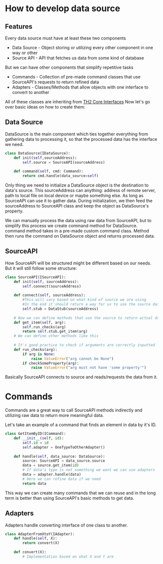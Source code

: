 # How to develop data source
## Features
Every data source must have at least these two components
- Data Source - Object storing or utilizing every other component in one way or other
- Source API - API that fetches us data from some kind of database

But we can have other components that simplify repetitive tasks
- Commands - Collection of pre-made command classes that use SourceAPI's requests to return refined data
- Adapters - Classes/Methods that allow objects with one interface to convert to another

All of these classes are inheriting from [TH2 Core Interfaces](https://github.com/th2-net/th2-data-services/tree/master/th2_data_services/interfaces)
Now let's go over basic ideas on how to create them:

## Data Source
DataSource is the main component which ties together everything from gathering data to processing it, so that the processed data has the interface we need.

```python
class DataSource(IDataSource):
    def init(self,sourceAddress):
        self.source = SourceAPI(sourceAddress)
    
    def command(self, cmd: Command):
        return cmd.handle(data_source=self)
```
Only thing we need to initialize a DataSource object is the destination to data's source.
This sourceAddress can anything: address of remote server, path to local file on local device or maybe something else. As long as SourceAPI can use it to gather data.
During initialization, we then feed the sourceAddress to SourceAPI class and keep the object as DataSource's property.

We can manually process the data using raw data from SourceAPI, but to simplify this process we create command method for DataSource.
command method takes in a pre-made custom command class. Method then runs the command on DataSource object and returns processed data.

## SourceAPI
How SourceAPI will be structured might be different based on our needs.
But it will still follow some structure:
```python
class SourceAPI(ISourceAPI):
    def init(self, sourceAddress):
        self.connect(sourceAddress)
        
    def connect(self, sourceAddress):
        #This will vary based on what kind of source we are using
        #In the end it should return a way for us to use the source data
        self.stub = DataStub(sourceAddress)
    
    # Now we can define methods that use the source to return actual data.
    def get_item(self, arg):
        self.run_checks(arg)
        return self.stub.get_item(arg)
    # We can define other methods like this
    
    # It's good practice to check if arguments are correctly inputted
    def run_checks(arg):
        if arg is None:
            raise ValueError("arg cannot be None")
        if checkSomeProperty(arg):
            raise ValueError("arg must not have 'some property'")
```
Basically SourceAPI connects to source and reads/requests the data from it.

# Commands

Commands are a great way to call SourceAPI methods indirectly and utilizing raw data to return more meaningful data.

Let's take an example of a command that finds an element in data by it's ID.

```python
class GetItemByID(ICommand):
    def __init__(self, id):
        self.id = id
        self.adapter = OneTypeToOtherAdapter()
    
    def handle(self, data_source: DataSource):
        source: SourceAPI = data_source.source
        data = source.get_item(id)
        # If data's type is not something we want we can use adapters
        data = adapter.handle(data)
        # Here we can refine data if we need
        return data
```
This way we can create many commands that we can reuse and in the long term is better than using SourceAPI's basic methods to get data.

## Adapters
Adapters handle converting interface of one class to another.

```python
class AdapterFromXtoY(IAdapter):
    def handle(self, X):
        return convert(X)
    
    def convert(X):
        # Implementation based on what X and Y are
```
